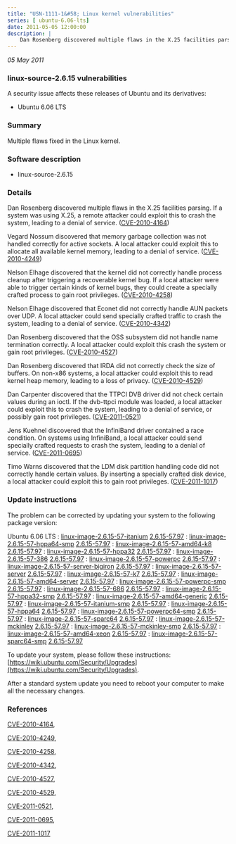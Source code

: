 ```yaml
---
title: "USN-1111-1&#58; Linux kernel vulnerabilities"
series: [ ubuntu-6.06-lts]
date: 2011-05-05 12:00:00
description: |
    Dan Rosenberg discovered multiple flaws in the X.25 facilities parsing. If a system was using X.25, a remote attacker could exploit this to crash the system, leading to a denial of service. ([CVE-2010-4164](http://people.ubuntu.com/~ubuntu-security/cve/CVE-2010-4164))
--- 
```

 
 

*05 May 2011*

### linux-source-2.6.15 vulnerabilities

A security issue affects these releases of Ubuntu and its derivatives:

* Ubuntu 6.06 LTS

### Summary

Multiple flaws fixed in the Linux kernel. 

### Software description

* linux-source-2.6.15 

### Details

Dan Rosenberg discovered multiple flaws in the X.25 facilities parsing. If a system was using X.25, a remote attacker could exploit this to crash the system, leading to a denial of service. ([CVE-2010-4164](http://people.ubuntu.com/~ubuntu-security/cve/CVE-2010-4164))

Vegard Nossum discovered that memory garbage collection was not handled correctly for active sockets. A local attacker could exploit this to allocate all available kernel memory, leading to a denial of service. ([CVE-2010-4249](http://people.ubuntu.com/~ubuntu-security/cve/CVE-2010-4249))

Nelson Elhage discovered that the kernel did not correctly handle process cleanup after triggering a recoverable kernel bug. If a local attacker were able to trigger certain kinds of kernel bugs, they could create a specially crafted process to gain root privileges. ([CVE-2010-4258](http://people.ubuntu.com/~ubuntu-security/cve/CVE-2010-4258))

Nelson Elhage discovered that Econet did not correctly handle AUN packets over UDP. A local attacker could send specially crafted traffic to crash the system, leading to a denial of service. ([CVE-2010-4342](http://people.ubuntu.com/~ubuntu-security/cve/CVE-2010-4342))

Dan Rosenberg discovered that the OSS subsystem did not handle name termination correctly. A local attacker could exploit this crash the system or gain root privileges. ([CVE-2010-4527](http://people.ubuntu.com/~ubuntu-security/cve/CVE-2010-4527))

Dan Rosenberg discovered that IRDA did not correctly check the size of buffers. On non-x86 systems, a local attacker could exploit this to read kernel heap memory, leading to a loss of privacy. ([CVE-2010-4529](http://people.ubuntu.com/~ubuntu-security/cve/CVE-2010-4529))

Dan Carpenter discovered that the TTPCI DVB driver did not check certain values during an ioctl. If the dvb-ttpci module was loaded, a local attacker could exploit this to crash the system, leading to a denial of service, or possibly gain root privileges. ([CVE-2011-0521](http://people.ubuntu.com/~ubuntu-security/cve/CVE-2011-0521))

Jens Kuehnel discovered that the InfiniBand driver contained a race condition. On systems using InfiniBand, a local attacker could send specially crafted requests to crash the system, leading to a denial of service. ([CVE-2011-0695](http://people.ubuntu.com/~ubuntu-security/cve/CVE-2011-0695))

Timo Warns discovered that the LDM disk partition handling code did not correctly handle certain values. By inserting a specially crafted disk device, a local attacker could exploit this to gain root privileges. ([CVE-2011-1017](http://people.ubuntu.com/~ubuntu-security/cve/CVE-2011-1017)) 

### Update instructions

The problem can be corrected by updating your system to the following package version:

Ubuntu 6.06 LTS
 : [linux-image-2.6.15-57-itanium](https://launchpad.net/ubuntu/+source/linux-source-2.6.15) <span> [2.6.15-57.97](https://launchpad.net/ubuntu/+source/linux-source-2.6.15/2.6.15-57.97) </span> 
 : [linux-image-2.6.15-57-hppa64-smp](https://launchpad.net/ubuntu/+source/linux-source-2.6.15) <span> [2.6.15-57.97](https://launchpad.net/ubuntu/+source/linux-source-2.6.15/2.6.15-57.97) </span> 
 : [linux-image-2.6.15-57-amd64-k8](https://launchpad.net/ubuntu/+source/linux-source-2.6.15) <span> [2.6.15-57.97](https://launchpad.net/ubuntu/+source/linux-source-2.6.15/2.6.15-57.97) </span> 
 : [linux-image-2.6.15-57-hppa32](https://launchpad.net/ubuntu/+source/linux-source-2.6.15) <span> [2.6.15-57.97](https://launchpad.net/ubuntu/+source/linux-source-2.6.15/2.6.15-57.97) </span> 
 : [linux-image-2.6.15-57-386](https://launchpad.net/ubuntu/+source/linux-source-2.6.15) <span> [2.6.15-57.97](https://launchpad.net/ubuntu/+source/linux-source-2.6.15/2.6.15-57.97) </span> 
 : [linux-image-2.6.15-57-powerpc](https://launchpad.net/ubuntu/+source/linux-source-2.6.15) <span> [2.6.15-57.97](https://launchpad.net/ubuntu/+source/linux-source-2.6.15/2.6.15-57.97) </span> 
 : [linux-image-2.6.15-57-server-bigiron](https://launchpad.net/ubuntu/+source/linux-source-2.6.15) <span> [2.6.15-57.97](https://launchpad.net/ubuntu/+source/linux-source-2.6.15/2.6.15-57.97) </span> 
 : [linux-image-2.6.15-57-server](https://launchpad.net/ubuntu/+source/linux-source-2.6.15) <span> [2.6.15-57.97](https://launchpad.net/ubuntu/+source/linux-source-2.6.15/2.6.15-57.97) </span> 
 : [linux-image-2.6.15-57-k7](https://launchpad.net/ubuntu/+source/linux-source-2.6.15) <span> [2.6.15-57.97](https://launchpad.net/ubuntu/+source/linux-source-2.6.15/2.6.15-57.97) </span> 
 : [linux-image-2.6.15-57-amd64-server](https://launchpad.net/ubuntu/+source/linux-source-2.6.15) <span> [2.6.15-57.97](https://launchpad.net/ubuntu/+source/linux-source-2.6.15/2.6.15-57.97) </span> 
 : [linux-image-2.6.15-57-powerpc-smp](https://launchpad.net/ubuntu/+source/linux-source-2.6.15) <span> [2.6.15-57.97](https://launchpad.net/ubuntu/+source/linux-source-2.6.15/2.6.15-57.97) </span> 
 : [linux-image-2.6.15-57-686](https://launchpad.net/ubuntu/+source/linux-source-2.6.15) <span> [2.6.15-57.97](https://launchpad.net/ubuntu/+source/linux-source-2.6.15/2.6.15-57.97) </span> 
 : [linux-image-2.6.15-57-hppa32-smp](https://launchpad.net/ubuntu/+source/linux-source-2.6.15) <span> [2.6.15-57.97](https://launchpad.net/ubuntu/+source/linux-source-2.6.15/2.6.15-57.97) </span> 
 : [linux-image-2.6.15-57-amd64-generic](https://launchpad.net/ubuntu/+source/linux-source-2.6.15) <span> [2.6.15-57.97](https://launchpad.net/ubuntu/+source/linux-source-2.6.15/2.6.15-57.97) </span> 
 : [linux-image-2.6.15-57-itanium-smp](https://launchpad.net/ubuntu/+source/linux-source-2.6.15) <span> [2.6.15-57.97](https://launchpad.net/ubuntu/+source/linux-source-2.6.15/2.6.15-57.97) </span> 
 : [linux-image-2.6.15-57-hppa64](https://launchpad.net/ubuntu/+source/linux-source-2.6.15) <span> [2.6.15-57.97](https://launchpad.net/ubuntu/+source/linux-source-2.6.15/2.6.15-57.97) </span> 
 : [linux-image-2.6.15-57-powerpc64-smp](https://launchpad.net/ubuntu/+source/linux-source-2.6.15) <span> [2.6.15-57.97](https://launchpad.net/ubuntu/+source/linux-source-2.6.15/2.6.15-57.97) </span> 
 : [linux-image-2.6.15-57-sparc64](https://launchpad.net/ubuntu/+source/linux-source-2.6.15) <span> [2.6.15-57.97](https://launchpad.net/ubuntu/+source/linux-source-2.6.15/2.6.15-57.97) </span> 
 : [linux-image-2.6.15-57-mckinley](https://launchpad.net/ubuntu/+source/linux-source-2.6.15) <span> [2.6.15-57.97](https://launchpad.net/ubuntu/+source/linux-source-2.6.15/2.6.15-57.97) </span> 
 : [linux-image-2.6.15-57-mckinley-smp](https://launchpad.net/ubuntu/+source/linux-source-2.6.15) <span> [2.6.15-57.97](https://launchpad.net/ubuntu/+source/linux-source-2.6.15/2.6.15-57.97) </span> 
 : [linux-image-2.6.15-57-amd64-xeon](https://launchpad.net/ubuntu/+source/linux-source-2.6.15) <span> [2.6.15-57.97](https://launchpad.net/ubuntu/+source/linux-source-2.6.15/2.6.15-57.97) </span> 
 : [linux-image-2.6.15-57-sparc64-smp](https://launchpad.net/ubuntu/+source/linux-source-2.6.15) <span> [2.6.15-57.97](https://launchpad.net/ubuntu/+source/linux-source-2.6.15/2.6.15-57.97) </span> 

To update your system, please follow these instructions: [https://wiki.ubuntu.com/Security/Upgrades](https://wiki.ubuntu.com/Security/Upgrades).

After a standard system update you need to reboot your computer to make all the necessary changes. 

### References

 
 [CVE-2010-4164](http://people.ubuntu.com/~ubuntu-security/cve/CVE-2010-4164), 

 [CVE-2010-4249](http://people.ubuntu.com/~ubuntu-security/cve/CVE-2010-4249), 

 [CVE-2010-4258](http://people.ubuntu.com/~ubuntu-security/cve/CVE-2010-4258), 

 [CVE-2010-4342](http://people.ubuntu.com/~ubuntu-security/cve/CVE-2010-4342), 

 [CVE-2010-4527](http://people.ubuntu.com/~ubuntu-security/cve/CVE-2010-4527), 

 [CVE-2010-4529](http://people.ubuntu.com/~ubuntu-security/cve/CVE-2010-4529), 

 [CVE-2011-0521](http://people.ubuntu.com/~ubuntu-security/cve/CVE-2011-0521), 

 [CVE-2011-0695](http://people.ubuntu.com/~ubuntu-security/cve/CVE-2011-0695), 

 [CVE-2011-1017](http://people.ubuntu.com/~ubuntu-security/cve/CVE-2011-1017)
 

